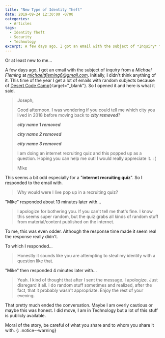 ```yaml
---
title: "New Type of Identity Theft"
date: 2019-09-24 12:30:00 -0700
categories:
  - Articles
tags:
  - Identity Theft
  - Security
  - Technology
excerpt: A few days ago, I got an email with the subject of *Inquiry* from a *Michael Fleming* at *michaeltfleming6@gmail.com*.  Initially, I didn't think anything of it.  This time of the year I get a lot of emails with random subjects because of [Desert Code Camp](https://www.desertcodecamp.com/home). So I opened it and here is what it said.
---
```


Or at least new to me...

A few days ago, I got an email with the subject of *Inquiry* from a *Michael Fleming* at *michaeltfleming6@gmail.com*.  Initially, I didn't think anything of it.  This time of the year I get a lot of emails with random subjects because of [Desert Code Camp](https://www.desertcodecamp.com/home){:target="_blank"}. So I opened it and here is what it said.

> Joseph,
>
> Good afternoon.  I was wondering if you could tell me which city you lived in 2018 before moving back to ***city removed***?
>
> ***city name 1 removed***
>
> ***city name 2 removed***
>
> ***city name 3 removed***
>
> I am doing an internet recruiting quiz and this popped up as a question.  Hoping you can help me out!  I would really appreciate it.  : )
>
> Mike

This seems a bit odd especially for a "**internet recruiting quiz**". So I responded to the email with.

> Why would were I live pop up in a recruiting quiz?

"Mike" responded about 13 minutes later with...

> I apologize for bothering you.  If you can't tell me that's fine.  I know this seems super random, but the quiz grabs all kinds of random stuff from material/content published on the internet.

To me, this was even odder.  Although the response time made it seem real the response really didn't.

To which I responded...

> Honestly it sounds like you are attempting to steal my identity with a question like that.

"Mike" then responded 4 minutes later with...

> Yeah.  I kind of thought that after I sent the message.  I apologize.  Just disregard it all.  I do random stuff sometimes and realized, after the fact, that it probably wasn't appropriate.  Enjoy the rest of your evening.

That pretty much ended the conversation.  Maybe I am overly cautious or maybe this was honest.  I did move, I am in Technology but a lot of this stuff is publicly available.

Moral of the story, be careful of what you share and to whom you share it with.
{: .notice--warning}
